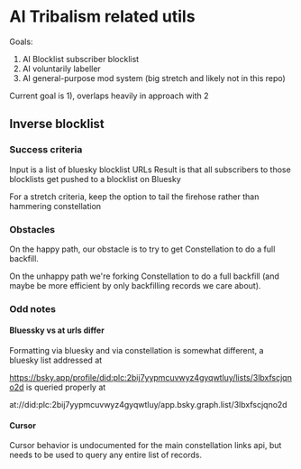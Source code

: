 # AI Tribalism related utils

Goals:
1) AI Blocklist subscriber blocklist
2) AI voluntarily labeller
3) AI general-purpose mod system (big stretch and likely not in this repo)

Current goal is 1), overlaps heavily in approach with 2

## Inverse blocklist

### Success criteria

Input is a list of bluesky blocklist URLs
Result is that all subscribers to those blocklists get pushed to a blocklist on Bluesky

For a stretch criteria, keep the option to tail the firehose rather than hammering constellation

### Obstacles

On the happy path, our obstacle is to try to get Constellation to do a full backfill.

On the unhappy path we're forking Constellation to do a full backfill (and maybe be more efficient by only backfilling records we care about).

### Odd notes

#### Bluessky vs at urls differ

Formatting via bluesky and via constellation is somewhat different, a bluesky list addressed at

https://bsky.app/profile/did:plc:2bij7yypmcuvwyz4gyqwtluy/lists/3lbxfscjqno2d
is queried properly at

at://did:plc:2bij7yypmcuvwyz4gyqwtluy/app.bsky.graph.list/3lbxfscjqno2d

#### Cursor

Cursor behavior is undocumented for the main constellation links api, but needs to be used to query any entire list of records.